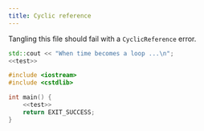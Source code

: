 ```yaml
---
title: Cyclic reference
---
```


Tangling this file should fail with a `CyclicReference` error.

``` {.cpp #test}
std::cout << "When time becomes a loop ...\n";
<<test>>
```

``` {.cpp file=loop.cc}
#include <iostream>
#include <cstdlib>

int main() {
    <<test>>
    return EXIT_SUCCESS;
}
```
